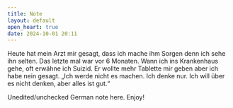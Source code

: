 ```yaml
---
title: Note
layout: default
open_heart: true
date: 2024-10-01 20:11
---
```


Heute hat mein Arzt mir gesagt, dass ich mache ihm Sorgen denn ich sehe ihn selten. Das letzte mal war vor 6 Monaten. Wann ich ins Krankenhaus gehe, oft erwähne ich Suizid. Er wollte mehr Tablette mir geben aber ich habe nein gesagt. „Ich werde nicht es machen. Ich denke nur. Ich will über es nicht denken, aber alles ist gut.“

Unedited/unchecked German note here. Enjoy!
